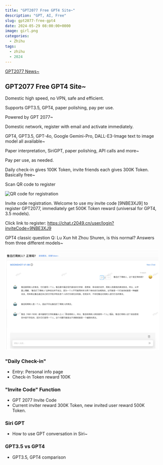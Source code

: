 ```yaml
---
title: "GPT2077 Free GPT4 Site~"
description: "GPT, AI, Free"
slug: gpt2077-free-gpt4
date: 2024-05-29 08:00:00+0000
image: girl.png
categories:
  - Zhihu
tags:
  - zhihu
  - 2024
---
```


[GPT2077 News~](https://zzqkhoj77w.feishu.cn/docx/Oj2TdG9pHoWCJhxgq0ycYTVqnMf)

## GPT2077 Free GPT4 Site~

Domestic high speed, no VPN, safe and efficient.

Supports GPT3.5, GPT4, paper polishing, pay per use.

Powered by GPT 2077~


Domestic network, register with email and activate immediately.

GPT4, GPT3.5, GPT-4o, Google Gemini-Pro, DALL-E3-Image text to image model all available~



Paper interpretation, SiriGPT, paper polishing, API calls and more~

Pay per use, as needed.



Daily check-in gives 100K Token, invite friends each gives 300K Token. Basically free~

Scan QR code to register

![QR code for registration](./qr.png)


Invite code registration. Welcome to use my invite code [9NBE3XJ9] to register GPT2077, immediately get 500K Token reward (universal for GPT4, 3.5 models).

Click link to register: <https://chat.r2049.cn/user/login?inviteCode=9NBE3XJ9>

GPT4 classic question Q: Lu Xun hit Zhou Shuren, is this normal? Answers from three different models~

![Lu Xun question comparison](./luxun.png)


### "Daily Check-in"

- Entry: Personal info page
- Check-in Token reward 100K

### "Invite Code" Function

- GPT 2077 Invite Code
- Current inviter reward 300K Token, new invited user reward 500K Token.

### Siri GPT

- How to use GPT conversation in Siri~

### GPT3.5 vs GPT4

- GPT3.5, GPT4 comparison
